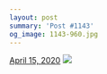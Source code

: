 ```yaml
---
layout: post
summary: 'Post #1143'
og_image: 1143-960.jpg
---
```


<p>
  <time>
    <a href="/1143">April 15, 2020</a>
  </time>
  <a href="/1143">
    <img src="{{ site.assets_url }}/1143-480.jpg" srcset="{{ site.assets_url }}/1143-240.jpg 240w, {{ site.assets_url }}/1143-480.jpg 480w, {{ site.assets_url }}/1143-720.jpg 720w, {{ site.assets_url }}/1143-960.jpg 960w" sizes="(min-width: 700px) 50vw, calc(100vw - 2rem)" />
  </a>
</p>
